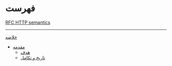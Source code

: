 # فهرست

[RFC HTTP semantics](./http_semantics.md)

---

[خلاصه](./abstract.md)

- [مقدمه]()
  - [هدف](./chapter_1_1.md)
  - [تاریخ و تکامل](./chapter_1_2.md)
